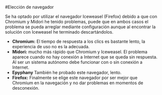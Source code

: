 #Elección de navegador

Se ha optado por utilizar el navegador Iceweasel (Firefox) debido a que con Chromium y Midori he tenido problemas, puede que en ambos casos el problema se pueda arreglar mediante configuración aunque al encontrar la solución con Iceweasel he terminado descartándolos. 

* **Chromium:** El tiempo de respuesta a los clics es bastante lento, la experiencia de uso no es la adecuada.
* **Midori:** mucho más rápido que Chromium y Iceweasel. El problema aparece cuando no hay conexión a Internet que se queda sin respuesta. Al ser un sistema autónomo debe funcionar con o sin conexión a Internet.
* **Epyphany** También he probado este navegador, lento.
* **Firefox:** Finalmente se elige este navegador por ser mejor que Chromium en la navegación y no dar problemas en momentos de desconexión.
